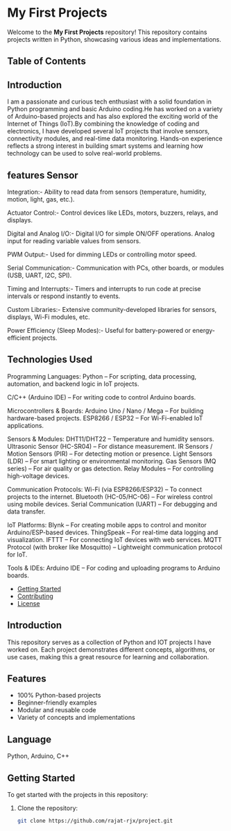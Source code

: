 # My First Projects

Welcome to the **My First Projects** repository! This repository contains projects written in Python, showcasing various ideas and implementations.

## Table of Contents

## Introduction  
I am a passionate and curious tech enthusiast with a solid foundation in Python programming and basic Arduino coding.He has worked on a variety of Arduino-based projects and has also explored the exciting world of the Internet of Things (IoT).By combining the knowledge of coding and electronics, I have developed several IoT projects that involve sensors, connectivity modules, and real-time data monitoring. Hands-on experience reflects a strong interest in building smart systems and learning how technology can be used to solve real-world problems.
## features Sensor 
   Integration:-
      Ability to read data from sensors (temperature, humidity, motion, light, gas, etc.).
      
   Actuator Control:- 
      Control devices like LEDs, motors, buzzers, relays, and displays.
      
   Digital and Analog I/O:- 
      Digital I/O for simple ON/OFF operations.
      Analog input for reading variable values from sensors.
      
   PWM Output:- 
      Used for dimming LEDs or controlling motor speed.
      
   Serial Communication:- 
      Communication with PCs, other boards, or modules (USB, UART, I2C, SPI).
      
   Timing and Interrupts:- 
      Timers and interrupts to run code at precise intervals or respond instantly to events.
      
   Custom Libraries:- 
      Extensive community-developed libraries for sensors, displays, Wi-Fi modules, etc.
      
   Power Efficiency (Sleep Modes):- 
      Useful for battery-powered or energy-efficient projects.


## Technologies Used
   Programming Languages:
        Python – For scripting, data processing, automation, and backend logic in IoT projects.

   C/C++ (Arduino IDE) – For writing code to control Arduino boards.

   Microcontrollers & Boards:
         Arduino Uno / Nano / Mega – For building hardware-based projects.
         ESP8266 / ESP32 – For Wi-Fi-enabled IoT applications.

   Sensors & Modules:
         DHT11/DHT22 – Temperature and humidity sensors.
         Ultrasonic Sensor (HC-SR04) – For distance measurement.
         IR Sensors / Motion Sensors (PIR) – For detecting motion or presence.
         Light Sensors (LDR) – For smart lighting or environmental monitoring.
         Gas Sensors (MQ series) – For air quality or gas detection.
         Relay Modules – For controlling high-voltage devices.

   Communication Protocols:
         Wi-Fi (via ESP8266/ESP32) – To connect projects to the internet.
         Bluetooth (HC-05/HC-06) – For wireless control using mobile devices.
         Serial Communication (UART) – For debugging and data transfer.

   IoT Platforms:
         Blynk – For creating mobile apps to control and monitor Arduino/ESP-based devices.
         ThingSpeak – For real-time data logging and visualization.
         IFTTT – For connecting IoT devices with web services.
         MQTT Protocol (with broker like Mosquitto) – Lightweight communication protocol for IoT.

   Tools & IDEs:
         Arduino IDE – For coding and uploading programs to Arduino boards.
- [Getting Started](#getting-started)
- [Contributing](#contributing)
- [License](#license)

## Introduction

This repository serves as a collection of Python and IOT projects I have worked on. Each project demonstrates different concepts, algorithms, or use cases, making this a great resource for learning and collaboration.

## Features

- 100% Python-based projects
- Beginner-friendly examples
- Modular and reusable code
- Variety of concepts and implementations

## Language
   Python, Arduino, C++

## Getting Started

To get started with the projects in this repository:

1. Clone the repository:
   ```bash
   git clone https://github.com/rajat-rjx/project.git
